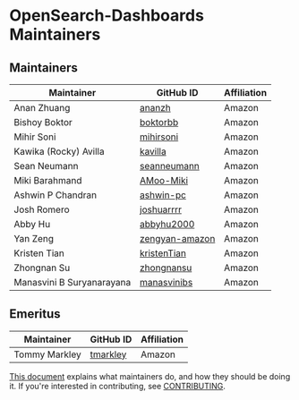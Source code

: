 # OpenSearch-Dashboards Maintainers

## Maintainers
| Maintainer                | GitHub ID                                           | Affiliation |
| ------------------------- | --------------------------------------------------- | ----------- |
| Anan Zhuang               | [ananzh](https://github.com/ananzh)                 | Amazon      |
| Bishoy Boktor             | [boktorbb](https://github.com/boktorbb)             | Amazon      |
| Mihir Soni                | [mihirsoni](https://github.com/mihirsoni)           | Amazon      |
| Kawika (Rocky) Avilla     | [kavilla](https://github.com/kavilla)               | Amazon      |
| Sean Neumann              | [seanneumann](https://github.com/seanneumann)       | Amazon      | 
| Miki Barahmand            | [AMoo-Miki](https://github.com/AMoo-Miki)           | Amazon      |
| Ashwin P Chandran         | [ashwin-pc](https://github.com/ashwin-pc)           | Amazon      |
| Josh Romero               | [joshuarrrr](https://github.com/joshuarrrr)         | Amazon      |
| Abby Hu                   | [abbyhu2000](https://github.com/abbyhu2000)         | Amazon      |
| Yan Zeng                  | [zengyan-amazon](https://github.com/zengyan-amazon) | Amazon      |
| Kristen Tian              | [kristenTian](https://github.com/kristenTian)       | Amazon      |
| Zhongnan Su               | [zhongnansu](https://github.com/zhongnansu)         | Amazon      |
| Manasvini B Suryanarayana | [manasvinibs](https://github.com/manasvinibs)       | Amazon      |

## Emeritus

| Maintainer                | GitHub ID                                           | Affiliation |
| ------------------------- | --------------------------------------------------- | ----------- |
| Tommy Markley             | [tmarkley](https://github.com/tmarkley)             | Amazon      | 

[This document](https://github.com/opensearch-project/.github/blob/main/MAINTAINERS.md) explains what maintainers do, and how they should be doing it. If you're interested in contributing, see [CONTRIBUTING](CONTRIBUTING.md).
